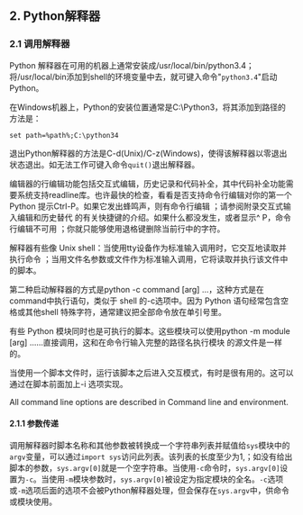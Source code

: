## 2. Python解释器

### 2.1 调用解释器

Python 解释器在可用的机器上通常安装成/usr/local/bin/python3.4；将/usr/local/bin添加到shell的环境变量中去，就可键入命令"`python3.4`"启动Python。

在Windows机器上，Python的安装位置通常是C:\\Python3，将其添加到路径的方法是：
```
set path=%path%;C:\python34
```

退出Python解释器的方法是C-d(Unix)/C-z(Windows)，使得该解释器以零退出状态退出。如无法工作可键入命令`quit()`退出解释器。

编辑器的行编辑功能包括交互式编辑，历史记录和代码补全，其中代码补全功能需要系统支持readline库。也许最快的检查，看看是否支持命令行编辑对你的第一个 Python 提示Ctrl-P。如果它发出蜂鸣声，则有命令行编辑 ；请参阅附录交互式输入编辑和历史替代 的有关快捷键的介绍。如果什么都没发生，或者显示^ P，命令行编辑不可用 ；你就只能够使用退格键删除当前行中的字符。

解释器有些像 Unix shell：当使用tty设备作为标准输入调用时，它交互地读取并执行命令 ；当用文件名参数或文件作为标准输入调用，它将读取并执行该文件中的脚本。

第二种启动解释器的方式是python -c command [arg] ...，这种方式是在command中执行语句，类似于 shell 的-c选项中。因为 Python 语句经常包含空格或其他shell 特殊字符，通常建议把全部命令放在单引号里。

有些 Python 模块同时也是可执行的脚本。这些模块可以使用python -m module [arg] ......直接调用，这和在命令行输入完整的路径名执行模块 的源文件是一样的。

当使用一个脚本文件时，运行该脚本之后进入交互模式，有时是很有用的。这可以通过在脚本前面加上-i 选项实现。

All command line options are described in Command line and environment.

#### 2.1.1 参数传递

调用解释器时脚本名称和其他参数被转换成一个字符串列表并赋值给`sys`模块中的`argv`变量，可以通过`import sys`访问此列表。该列表的长度至少为1,；如没有给出脚本的参数，`sys.argv[0]`就是一个空字符串。当使用`-c`命令时，`sys.argv[0]`设置为`-c`。当使用`-m`模块参数时，`sys.argv[0]`被设定为指定模块的全名。`-c`选项或`-m`选项后面的选项不会被Python解释器处理，但会保存在`sys.argv`中，供命令或模块使用。



